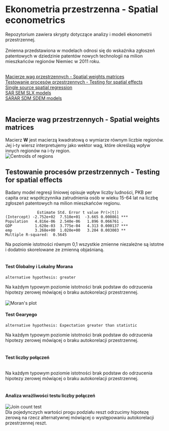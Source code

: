 # Ekonometria przestrzenna - Spatial econometrics

Repozytorium zawiera skrypty dotyczące analizy i modeli ekonometrii przestrzennej.<br><br>
Zmienna przedstawiona w modelach odnosi się do wskaźnika zgłoszeń patentowych w dziedzinie patentów nowych technologii na milion mieszkańców regionów Niemiec w 2011 roku.<br><br>

[Macierze wag przestrzennych - Spatial weights matrices](#Macierze-wag-przestrzennych---Spatial-weights-matrices)<br>
[Testowanie procesów przestrzennych - Testing for spatial effects](#Testowanie-procesów-przestrzennych---Testing-for-spatial-effects)<br>
[Single source spatial regression](#Single-source-spatial-regression)<br>
[SAR SEM SLX models](#SAR-SEM-SLX-models)<br>
[SARAR SDM SDEM models](#SARAR-SDM-SDEM-models)<br>
<br>

## Macierze wag przestrzennych - Spatial weights matrices
Macierz <b>W</b> jest macierzą kwadratową o wymiarze równym liczbie regionów. Jej i-ty wiersz interpretujemy jako wektor wag, które określają wpływ innych regionów na i-ty region.<br>
![Centroids of regions](https://github.com/NataeSz/Spatial-econometrics/tree/master/imgs/centroids.jpeg)
<br>

## Testowanie procesów przestrzennych - Testing for spatial effects
Badany model regresji liniowej opisuje wpływ liczby ludności, PKB per capita oraz współczynnika zatrudnienia osób w wieku 15-64 lat na liczbę zgłoszeń patentowych na milion mieszkańców regionu.<br>
```Coefficients:
              Estimate Std. Error t value Pr(>|t|)    
(Intercept) -2.752e+02  7.510e+01  -3.665 0.000861 ***
Population   4.816e-06  2.540e-06   1.896 0.066761 .  
GDP          1.628e-03  3.775e-04   4.313 0.000137 ***
emp          3.268e+00  1.020e+00   3.204 0.003003 ** 
Multiple R-squared:  0.5645
```
Na poziomie istotności równym 0,1 wszystkie zmienne niezależne są istotne i dodatnio skorelowane ze zmienną objaśnianą.<br><br>
#### Test Globalny i Lokalny Morana
```Moran I statistic standard deviate = -0.71645, p-value = 0.7631
alternative hypothesis: greater
```
Na każdym typowym poziomie istotności brak podstaw do odrzucenia hipotezy zerowej mówiącej o braku autokorelacji przestrzennej.<br><br>
![Moran's plot](https://github.com/NataeSz/Spatial-econometrics/tree/master/imgs/Moran.jpg)<br>
#### Test Gearyego
```Geary C statistic standard deviate = -0.96634, p-value = 0.8331
alternative hypothesis: Expectation greater than statistic
```
Na każdym typowym poziomie istotności brak podstaw do odrzucenia hipotezy zerowej mówiącej o braku autokorelacji przestrzennej.<br><br>
#### Test liczby połączeń
```Std. deviate for TRUE = -0.57745, p-value = 0.7182
```
Na każdym typowym poziomie istotności brak podstaw do odrzucenia hipotezy zerowej mówiącej o braku autokorelacji przestrzennej.<br><br>
#### Analiza wrażliwości testu liczby połączeń
![Join count test](https://github.com/NataeSz/Spatial-econometrics/tree/master/imgs/test_liczby_polaczen.jpg)<br>
Dla pojedynczych wartości progu podziału reszt odrzucimy hipotezę zerową na rzecz alternatywnej mówiącej o występowaniu autokorelacji przestrzennej reszt.<br>









